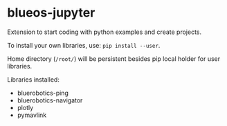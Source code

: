 # blueos-jupyter

Extension to start coding with python examples and create projects.

To install your own libraries, use: `pip install --user`.

Home directory (`/root/`) will be persistent besides pip local holder for user libraries.

Libraries installed:
- bluerobotics-ping
- bluerobotics-navigator
- plotly
- pymavlink
